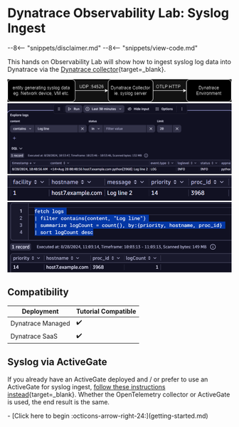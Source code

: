 # Dynatrace Observability Lab: Syslog Ingest

--8<-- "snippets/disclaimer.md"
--8<-- "snippets/view-code.md"

This hands on Observability Lab will show how to ingest syslog log data into Dynatrace via the [Dynatrace collector](https://docs.dynatrace.com/docs/extend-dynatrace/opentelemetry/collector){target=_blank}.

![architecture](images/syslog.png)
![architecture](images/dt-notebook-1.png)
![architecture](images/dt-notebook-2.png)
![architecture](images/dt-notebook-3.png)

## Compatibility

| Deployment         | Tutorial Compatible |
|--------------------|---------------------|
| Dynatrace Managed  | ✔️                 |
| Dynatrace SaaS     | ✔️                 |

## Syslog via ActiveGate

If you already have an ActiveGate deployed and / or prefer to use an ActiveGate for syslog ingest, [follow these instructions instead](https://docs.dynatrace.com/docs/observe-and-explore/logs/lma-log-ingestion/lma-log-investion-syslog){target=_blank}. Whether the OpenTelemetry collector or ActiveGate is used, the end result is the same.

<div class="grid cards" markdown>
- [Click here to begin :octicons-arrow-right-24:](getting-started.md)
</div>